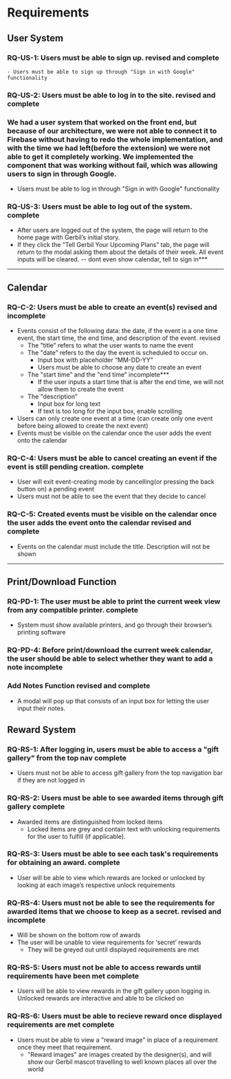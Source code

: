 # Requirements

## **User System**

### **RQ-US-1**: Users must be able to sign up. revised and complete
    - Users must be able to sign up through "Sign in with Google" functionality

### **RQ-US-2**: Users must be able to log in to the site. revised and complete
### We had a user system that worked on the front end, but because of our architecture, we were not able to connect it to Firebase without having to redo the whole implementation, and with the time we had left(before the extension) we were not able to get it completely working. We implemented the component that was working without fail, which was allowing users to sign in through Google.
- Users must be able to log in through "Sign in with Google" functionality

### **RQ-US-3**: Users must be able to log out of the system. complete

- After users are logged out of the system, the page will return to the home page with Gerbil’s initial story. 
- If they click the “Tell Gerbil Your Upcoming Plans” tab, the page will return to the modal asking them about the details of their week. All event inputs will be cleared.
    -- dont even show calendar, tell to sign in***

---

## **Calendar**

### **RQ-C-2**: Users must be able to create an event(s) revised and incomplete

- Events consist of the following data: the date, if the event is a one time event, the start time, the end time, and description of the event. revised
    - The "title” refers to what the user wants to name the event
    - The "date” refers to the day the event is scheduled to occur on. 
        - Input box with placeholder “MM-DD-YY”
        - Users must be able to choose any date to create an event
    - The "start time” and the "end time” incomplete***
        - If the user inputs a start time that is after the end time, we will not allow them to create the event
    - The "description”
        - Input box for long text
        - If text is too long for the input box, enable scrolling
- Users can only create one event at a time (can create only one event before being allowed to create the next event)
- Events must be visible on the calendar once the user adds the event onto the calendar

### **RQ-C-4**: Users must be able to cancel creating an event if the event is still pending creation. complete
- User will exit event-creating mode by cancelling(or pressing the back button on) a pending event
- Users must not be able to see the event that they decide to cancel

### **RQ-C-5**: Created events must be visible on the calendar once the user adds the event onto the calendar revised and complete
- Events on the calendar must include the title. Description will not be shown

---

## **Print/Download Function**


### **RQ-PD-1**: The user must be able to print the current week view from any compatible printer. complete
 - System must show available printers, and go through their browser’s printing software
### **RQ-PD-4**: Before print/download the current week calendar, the user should be able to select whether they want to add a note incomplete

### Add Notes Function revised and complete
- A modal will pop up that consists of an input box for letting the user input their notes.

## **Reward System**

### **RQ-RS-1**: After logging in, users must be able to access a "gift gallery" from the top nav complete

- Users must not be able to access gift gallery from the top navigation bar if they are not logged in

### **RQ-RS-2**: Users must be able to see awarded items through gift gallery complete

- Awarded items are distinguished from locked items
    - Locked items are grey and contain text with unlocking requirements for the user to fulfill (if applicable).

### **RQ-RS-3**: Users must be able to see each task's requirements for obtaining an award. complete

- User will be able to view which rewards are locked or unlocked by looking at each image’s respective unlock requirements

### **RQ-RS-4**: Users must not be able to see the requirements for awarded items that we choose to keep as a secret. revised and incomplete

- Will be shown on the bottom row of awards
- The user will be unable to view requirements for ‘secret’ rewards
    - They will be greyed out until displayed requirements are met

### **RQ-RS-5**: Users must not be able to access rewards until requirements have been met complete

- Users will be able to view rewards in the gift gallery upon logging in. Unlocked rewards are interactive and able to be clicked on 

### **RQ-RS-6**: Users must be able to recieve reward once displayed requirements are met complete

- Users must be able to view a "reward image" in place of a requirement once they meet that requirement.
    - "Reward images" are images created by the designer(s), and will show our Gerbil mascot travelling to well known places all over the world
